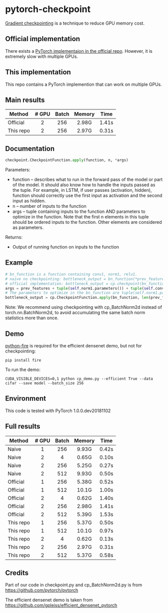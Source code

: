 # pytorch-checkpoint
[Gradient checkpointing](https://github.com/openai/gradient-checkpointing) is a technique to reduce GPU memory cost.

## Official implementation
There exists a [PyTorch implementaion in the official repo](https://pytorch.org/docs/master/checkpoint.html).
However, it is extremely slow with multiple GPUs.

## This implementation
This repo contains a PyTorch implemention that can work on multiple GPUs.

## Main results

| Method | # GPU | Batch | Memory | Time  |
|--------|:----:|:-----:|:------:|:-----:|
|Official|2|256|2.98G|1.41s|
|This repo|2|256|2.97G|0.31s|

## Documentation

```python
checkpoint.CheckpointFunction.apply(function, n, *args)
```

Parameters:	

  * function – describes what to run in the forward pass of the model or part of the model. It should also know how to handle the inputs passed as the tuple. For example, in LSTM, if user passes (activation, hidden), function should correctly use the first input as activation and the second input as hidden.
  * n – number of inputs to the function
  * args – tuple containing inputs to the function AND parameters to optimize in the function. Note that the first n elements in this tuple should be ordered inputs to the function. Other elements are considered as parameters.

Returns:	
  * Output of running function on inputs to the function
  
## Example
```python
# bn_function is a function containing conv1, norm1, relu1.
# naive no checkpointing: bottleneck_output = bn_function(*prev_features)
# official implementation: bottleneck_output = cp.checkpoint(bn_function, *prev_features)
args = prev_features + tuple(self.norm1.parameters()) + tuple(self.conv1.parameters())
# The parameters to optimize in the bn_function are tuple(self.norm1.parameters()) + tuple(self.conv1.parameters())
bottleneck_output = cp.CheckpointFunction.apply(bn_function, len(prev_features), *args)
```
Note: We recommend using checkpointing with cp_BatchNorm2d instead of torch.nn.BatchNorm2d, to avoid accumulating the same batch norm statistics more than once.

## Demo
[python-fire](https://github.com/google/python-fire) is required for the efficient densenet demo, but not for checkpointing:
```
pip install fire
```
To run the demo:
```
CUDA_VISIBLE_DEVICES=0,1 python cp_demo.py --efficient True --data cifar --save model --batch_size 256
```

## Environment
This code is tested with PyTorch 1.0.0.dev20181102

## Full results

| Method | # GPU | Batch | Memory | Time  |
|--------|:----:|:-----:|:------:|:-----:|
|Naive|1|256| 9.93G   | 0.42s |
|Naive|2|4| 0.65G   | 0.10s |
|Naive|2|256| 5.25G   | 0.27s |
|Naive|2|512| 9.93G   | 0.50s |
|Official|1|256|5.38G|0.52s|
|Official|1|512|10.1G|1.00s|
|Official|2|4|0.62G|1.40s|
|Official|2|256|2.98G|1.41s|
|Official|2|512|5.39G|1.53s|
|This repo|1|256|5.37G|0.50s|
|This repo|1|512|10.1G|0.97s|
|This repo|2|4|0.62G|0.13s|
|This repo|2|256|2.97G|0.31s|
|This repo|2|512|5.37G|0.58s|

## Credits

Part of our code in checkpoint.py and cp_BatchNorm2d.py is from https://github.com/pytorch/pytorch

The efficient densenet demo is taken from https://github.com/gpleiss/efficient_densenet_pytorch
